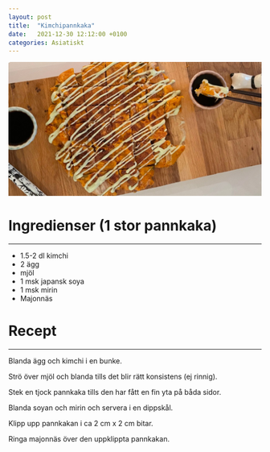 ```yaml
---
layout: post
title:  "Kimchipannkaka"
date:   2021-12-30 12:12:00 +0100
categories: Asiatiskt
---
```


![Serverad kimchipannkaka](/assets/pictures/kimchipannkaka_1.jpg)

<em></em>

# Ingredienser (1 stor pannkaka)

---

- 1.5-2 dl kimchi
- 2 ägg
- mjöl
- 1 msk japansk soya
- 1 msk mirin
- Majonnäs

# Recept

---

Blanda ägg och kimchi i en bunke.

Strö över mjöl och blanda tills det blir rätt konsistens (ej rinnig).

Stek en tjock pannkaka tills den har fått en fin yta på båda sidor. 

Blanda soyan och mirin och servera i en dippskål.

Klipp upp pannkakan i ca 2 cm x 2 cm bitar.

Ringa majonnäs över den uppklippta pannkakan.